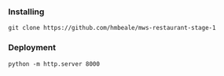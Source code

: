 ### Installing
```
git clone https://github.com/hmbeale/mws-restaurant-stage-1
```

### Deployment
```
python -m http.server 8000
```
